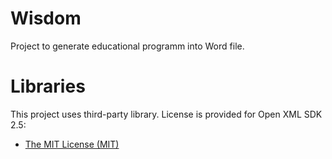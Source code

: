 # Wisdom
Project to generate educational programm into Word file.

# Libraries
This project uses third-party library. License is provided for Open XML SDK 2.5:

- [The MIT License (MIT)](https://github.com/OfficeDev/Open-XML-SDK/blob/main/LICENSE)